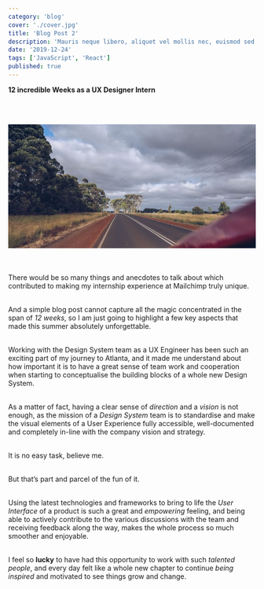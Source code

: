 ```yaml
---
category: 'blog'
cover: './cover.jpg'
title: 'Blog Post 2'
description: 'Mauris neque libero, aliquet vel mollis nec, euismod sed tellus. Mauris convallis dictum elit id volutpat.'
date: '2019-12-24'
tags: ['JavaScript', 'React']
published: true
---
```



**12 incredible Weeks as a UX Designer Intern**

<br/><br/>

![Mailchimp Internship](./cover.jpg)

<br/><br/>
There would be so many things and anecdotes to talk about which contributed to making my internship experience at Mailchimp truly unique.<br/><br/>

And a simple blog post cannot capture all the magic concentrated in the span of *12 weeks*, so I am just going to highlight a few key aspects that made this summer absolutely unforgettable.<br/><br/>

Working with the Design System team as a UX Engineer has been such an exciting part of my journey to Atlanta, and it made me understand about how important it is to have a great sense of team work and cooperation when starting to conceptualise the building blocks of a whole new Design System.<br/><br/>

As a matter of fact, having a clear sense of *direction* and a *vision* is not enough, as the mission of a *Design System* team is to standardise and make the visual elements of a User Experience fully accessible, well-documented and completely in-line with the company vision and strategy.<br/><br/>

It is no easy task, believe me.<br/><br/>

But that’s part and parcel of the fun of it.<br/><br/>

Using the latest technologies and frameworks to bring to life the *User Interface* of a product is such a great and *empowering* feeling, and being able to actively contribute to the various discussions with the team and receiving feedback along the way, makes the whole process so much smoother and enjoyable.<br/><br/>

I feel so **lucky** to have had this opportunity to work with such *talented people*, and every day felt like a whole new chapter to continue *being inspired* and motivated to see things grow and change.